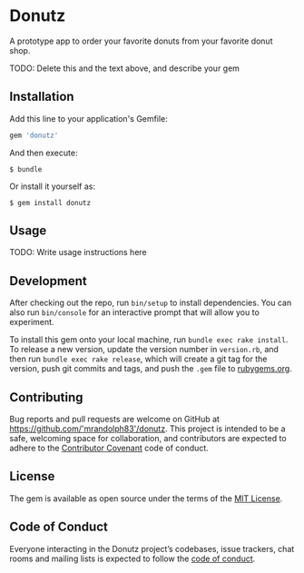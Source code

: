 # Donutz

A prototype app to order your favorite donuts from your favorite donut shop. 

TODO: Delete this and the text above, and describe your gem

## Installation

Add this line to your application's Gemfile:

```ruby
gem 'donutz'
```

And then execute:

    $ bundle

Or install it yourself as:

    $ gem install donutz

## Usage

TODO: Write usage instructions here

## Development

After checking out the repo, run `bin/setup` to install dependencies. You can also run `bin/console` for an interactive prompt that will allow you to experiment.

To install this gem onto your local machine, run `bundle exec rake install`. To release a new version, update the version number in `version.rb`, and then run `bundle exec rake release`, which will create a git tag for the version, push git commits and tags, and push the `.gem` file to [rubygems.org](https://rubygems.org).

## Contributing

Bug reports and pull requests are welcome on GitHub at https://github.com/'mrandolph83'/donutz. This project is intended to be a safe, welcoming space for collaboration, and contributors are expected to adhere to the [Contributor Covenant](http://contributor-covenant.org) code of conduct.

## License

The gem is available as open source under the terms of the [MIT License](https://opensource.org/licenses/MIT).

## Code of Conduct

Everyone interacting in the Donutz project’s codebases, issue trackers, chat rooms and mailing lists is expected to follow the [code of conduct](https://github.com/'mrandolph83'/donutz/blob/master/CODE_OF_CONDUCT.md).
